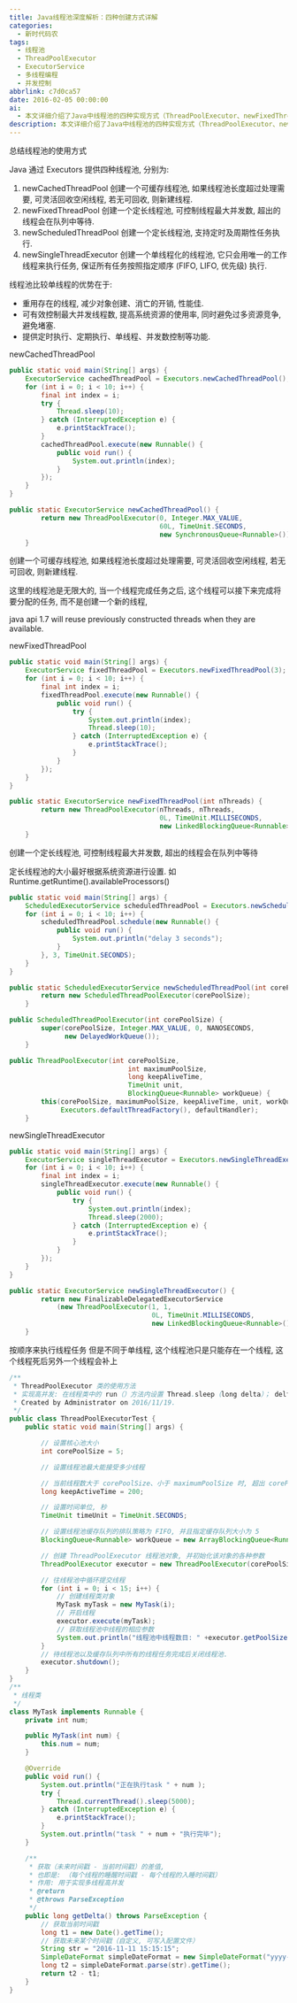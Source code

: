 ```yaml
---
title: Java线程池深度解析：四种创建方式详解
categories:
  - 新时代码农
tags:
  - 线程池
  - ThreadPoolExecutor
  - ExecutorService
  - 多线程编程
  - 并发控制
abbrlink: c7d0ca57
date: 2016-02-05 00:00:00
ai:
  - 本文详细介绍了Java中线程池的四种实现方式（ThreadPoolExecutor、newFixedThreadPool、newSingleThreadExecutor和newCachedThreadPool），包括它们的基本原理、核心参数以及具体使用方法。主要关注如何通过设置这些参数来管理线程池的行为，以达到提高程序执行效率的目的。
description: 本文详细介绍了Java中线程池的四种实现方式（ThreadPoolExecutor、newFixedThreadPool、newSingleThreadExecutor和newCachedThreadPool），包括它们的基本原理、核心参数以及具体使用方法。主要关注如何通过设置这些参数来管理线程池的行为，以达到提高程序执行效率的目的。
---
```


总结线程池的使用方式

<!-- more -->

Java 通过 Executors 提供四种线程池, 分别为:

1. newCachedThreadPool 创建一个可缓存线程池, 如果线程池长度超过处理需要, 可灵活回收空闲线程, 若无可回收, 则新建线程.
2. newFixedThreadPool 创建一个定长线程池, 可控制线程最大并发数, 超出的线程会在队列中等待.
3. newScheduledThreadPool 创建一个定长线程池, 支持定时及周期性任务执行.
4. newSingleThreadExecutor 创建一个单线程化的线程池, 它只会用唯一的工作线程来执行任务, 保证所有任务按照指定顺序 (FIFO, LIFO, 优先级) 执行.

线程池比较单线程的优势在于:

- 重用存在的线程, 减少对象创建、消亡的开销, 性能佳.
- 可有效控制最大并发线程数, 提高系统资源的使用率, 同时避免过多资源竞争, 避免堵塞.
- 提供定时执行、定期执行、单线程、并发数控制等功能.

newCachedThreadPool

```java
public static void main(String[] args) {
    ExecutorService cachedThreadPool = Executors.newCachedThreadPool();
    for (int i = 0; i < 10; i++) {
        final int index = i;
        try {
            Thread.sleep(10);
        } catch (InterruptedException e) {
            e.printStackTrace();
        }
        cachedThreadPool.execute(new Runnable() {
            public void run() {
                System.out.println(index);
            }
        });
    }
}
```

```java
public static ExecutorService newCachedThreadPool() {
        return new ThreadPoolExecutor(0, Integer.MAX_VALUE,
                                      60L, TimeUnit.SECONDS,
                                      new SynchronousQueue<Runnable>());
    }
```

创建一个可缓存线程池, 如果线程池长度超过处理需要, 可灵活回收空闲线程, 若无可回收, 则新建线程.

这里的线程池是无限大的, 当一个线程完成任务之后, 这个线程可以接下来完成将要分配的任务, 而不是创建一个新的线程,

java api 1.7 will reuse previously constructed threads when they are available.

newFixedThreadPool

```java
public static void main(String[] args) {
    ExecutorService fixedThreadPool = Executors.newFixedThreadPool(3);
    for (int i = 0; i < 10; i++) {
        final int index = i;
        fixedThreadPool.execute(new Runnable() {
            public void run() {
                try {
                    System.out.println(index);
                    Thread.sleep(10);
                } catch (InterruptedException e) {
                    e.printStackTrace();
                }
            }
        });
    }
}
```

```java
public static ExecutorService newFixedThreadPool(int nThreads) {
        return new ThreadPoolExecutor(nThreads, nThreads,
                                      0L, TimeUnit.MILLISECONDS,
                                      new LinkedBlockingQueue<Runnable>());
    }
```

创建一个定长线程池, 可控制线程最大并发数, 超出的线程会在队列中等待

定长线程池的大小最好根据系统资源进行设置. 如 Runtime.getRuntime().availableProcessors()

```java
public static void main(String[] args) {
    ScheduledExecutorService scheduledThreadPool = Executors.newScheduledThreadPool(5);
    for (int i = 0; i < 10; i++) {
        scheduledThreadPool.schedule(new Runnable() {
            public void run() {
                System.out.println("delay 3 seconds");
            }
        }, 3, TimeUnit.SECONDS);
    }
}
```

```java
public static ScheduledExecutorService newScheduledThreadPool(int corePoolSize) {
        return new ScheduledThreadPoolExecutor(corePoolSize);
    }

public ScheduledThreadPoolExecutor(int corePoolSize) {
        super(corePoolSize, Integer.MAX_VALUE, 0, NANOSECONDS,
              new DelayedWorkQueue());
    }

public ThreadPoolExecutor(int corePoolSize,
                              int maximumPoolSize,
                              long keepAliveTime,
                              TimeUnit unit,
                              BlockingQueue<Runnable> workQueue) {
        this(corePoolSize, maximumPoolSize, keepAliveTime, unit, workQueue,
             Executors.defaultThreadFactory(), defaultHandler);
    }
```

newSingleThreadExecutor

```java
public static void main(String[] args) {
    ExecutorService singleThreadExecutor = Executors.newSingleThreadExecutor();
    for (int i = 0; i < 10; i++) {
        final int index = i;
        singleThreadExecutor.execute(new Runnable() {
            public void run() {
                try {
                    System.out.println(index);
                    Thread.sleep(2000);
                } catch (InterruptedException e) {
                    e.printStackTrace();
                }
            }
        });
    }
}
```

```java
public static ExecutorService newSingleThreadExecutor() {
        return new FinalizableDelegatedExecutorService
            (new ThreadPoolExecutor(1, 1,
                                    0L, TimeUnit.MILLISECONDS,
                                    new LinkedBlockingQueue<Runnable>()));
    }
```

按顺序来执行线程任务 但是不同于单线程, 这个线程池只是只能存在一个线程, 这个线程死后另外一个线程会补上

```java
/**
 * ThreadPoolExecutor 类的使用方法
 * 实现高并发: 在线程类中的 run（）方法内设置 Thread.sleep（long delta）； delta 取值为: （并发开始时间戳 - 线程开始时间戳）
 * Created by Administrator on 2016/11/19.
 */
public class ThreadPoolExecutorTest {
    public static void main(String[] args) {

        // 设置核心池大小
        int corePoolSize = 5;

        // 设置线程池最大能接受多少线程

        // 当前线程数大于 corePoolSize、小于 maximumPoolSize 时, 超出 corePoolSize 的线程数的生命周期
        long keepActiveTime = 200;

        // 设置时间单位, 秒
        TimeUnit timeUnit = TimeUnit.SECONDS;

        // 设置线程池缓存队列的排队策略为 FIFO, 并且指定缓存队列大小为 5
        BlockingQueue<Runnable> workQueue = new ArrayBlockingQueue<Runnable>(5);

        // 创建 ThreadPoolExecutor 线程池对象, 并初始化该对象的各种参数
        ThreadPoolExecutor executor = new ThreadPoolExecutor(corePoolSize, maximumPoolSize, keepActiveTime, timeUnit,workQueue);

        // 往线程池中循环提交线程
        for (int i = 0; i < 15; i++) {
            // 创建线程类对象
            MyTask myTask = new MyTask(i);
            // 开启线程
            executor.execute(myTask);
            // 获取线程池中线程的相应参数
            System.out.println("线程池中线程数目: " +executor.getPoolSize() + ", 队列中等待执行的任务数目: "+executor.getQueue().size() + ", 已执行完的任务数目: "+executor.getCompletedTaskCount());
        }
        // 待线程池以及缓存队列中所有的线程任务完成后关闭线程池.
        executor.shutdown();
    }
}
/**
 * 线程类
 */
class MyTask implements Runnable {
    private int num;

    public MyTask(int num) {
        this.num = num;
    }

    @Override
    public void run() {
        System.out.println("正在执行task " + num );
        try {
            Thread.currentThread().sleep(5000);
        } catch (InterruptedException e) {
            e.printStackTrace();
        }
        System.out.println("task " + num + "执行完毕");
    }

    /**
     * 获取（未来时间戳 - 当前时间戳）的差值,
     * 也即是: （每个线程的睡醒时间戳 - 每个线程的入睡时间戳）
     * 作用: 用于实现多线程高并发
     * @return
     * @throws ParseException
     */
    public long getDelta() throws ParseException {
        // 获取当前时间戳
        long t1 = new Date().getTime();
        // 获取未来某个时间戳（自定义, 可写入配置文件）
        String str = "2016-11-11 15:15:15";
        SimpleDateFormat simpleDateFormat = new SimpleDateFormat("yyyy-MM-dd HH:mm:ss");
        long t2 = simpleDateFormat.parse(str).getTime();
        return t2 - t1;
    }
}
```
